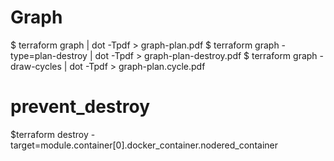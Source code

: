 # Graph
$ terraform graph | dot -Tpdf > graph-plan.pdf
$ terraform graph -type=plan-destroy | dot -Tpdf > graph-plan-destroy.pdf
$ terraform graph -draw-cycles | dot -Tpdf > graph-plan.cycle.pdf

# prevent_destroy
$terraform destroy -target=module.container[0].docker_container.nodered_container